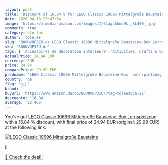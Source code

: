 ```yaml
---
layout: post
title: 'Discount of 16.84 % for LEGO Classic 10696 Mittelgroße Bausteine'
date: 2020-04-13 23:47:34
image: 'https://m.media-amazon.com/images/I/51agpAhwo9L._SL400_.jpg'
comments: true
category: ofertas
author: 'tole.es'
slug: 'B00NVDP3ZU-de LEGO Classic 10696 Mittelgroße Bausteine-Box Lernspielzeug'
sku: 'B00NVDP3ZU-de'
tags: [ 'Accessoires de décoration intérieure','Activities, Crafts & Games for Children','Activity Books for Children','Ameublement et décoration','Architectural History','Architectural Photography','Architectural Types','Architecture','Architecture References','Arts & Photography','Bauspielzeug & Konstruktionsspielzeug','Books','Building & Construction Toys','Childrens Books','Childrens Books on Arts, Music & Photography','Childrens Books on Crafts & Hobbies','Childrens Books on Model Making','Childrens Books on Performing Arts','Coffrets de figurines pour enfants','Costruzioni','Cuisine et Maison','Dekoartikel','Décoration de la maison','Décorations murales','Elektronische Spiele für Kinder','Figurines pour enfants','Giochi e giocattoli','Hobbies & Games','Hobbys','Jeux de construction','Jeux et Jouets','Jeux et jouets','Juegos de construcción para niños','Juguetes','Juguetes y juegos','Kinderspielfiguren & -fahrzeuge','Küche, Haushalt & Wohnen','Literature & Fiction for Children','Miniature Model Making','Photography & Video','Sammelfiguren','Sammelfiguren & Requisiten','Science Fiction & Fantasy for Children','Science Fiction for Children','Spiele','Spielfiguren- & Fahrzeugsets für Kinder','Spielfiguren-Spielesets für Kinder','Spielzeug','Sports, Hobbies & Games','Teen & Young Adult','Toy Types','Toys & Games','Toys Store','Wohnaccessoires & Deko','lego', ]
actualPrice: 24.94 EUR
currency: EUR
price: 24.94
comparePrice: 29.99 EUR
prodname: 'LEGO Classic 10696 Mittelgroße Bausteine-Box  Lernspielzeug'
country: 'de'
flag: '🇩🇪'
brand: ''
buyurl: 'https://www.amazon.de/dp/B00NVDP3ZU/?tag=tolees0ca-21'
descuento: '16.84'
average: '22.465'
---
```


You've got [LEGO Classic 10696 Mittelgroße Bausteine-Box  Lernspielzeug](https://www.amazon.de/dp/B00NVDP3ZU/?tag=tolees0ca-21) with a  16.84 % discount, with final price of 24.94 EUR (original: 29.99 EUR) at the following link:

[![LEGO Classic 10696 Mittelgroße Bausteine](https://m.media-amazon.com/images/I/51agpAhwo9L._SL400_.jpg)](https://www.amazon.de/dp/B00NVDP3ZU/?tag=tolees0ca-21)

ℹ️:


[🛒 Check the deal!!](https://www.amazon.de/dp/B00NVDP3ZU/?tag=tolees0ca-21)
